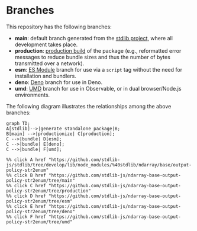 <!--

@license Apache-2.0

Copyright (c) 2022 The Stdlib Authors.

Licensed under the Apache License, Version 2.0 (the "License");
you may not use this file except in compliance with the License.
You may obtain a copy of the License at

    http://www.apache.org/licenses/LICENSE-2.0

Unless required by applicable law or agreed to in writing, software
distributed under the License is distributed on an "AS IS" BASIS,
WITHOUT WARRANTIES OR CONDITIONS OF ANY KIND, either express or implied.
See the License for the specific language governing permissions and
limitations under the License.

-->

# Branches

This repository has the following branches:

-   **main**: default branch generated from the [stdlib project][stdlib-url], where all development takes place.
-   **production**: [production build][production-url] of the package (e.g., reformatted error messages to reduce bundle sizes and thus the number of bytes transmitted over a network).
-   **esm**: [ES Module][esm-url] branch for use via a `script` tag without the need for installation and bundlers.
-   **deno**: [Deno][deno-url] branch for use in Deno.
-   **umd**: [UMD][umd-url] branch for use in Observable, or in dual browser/Node.js environments.

The following diagram illustrates the relationships among the above branches:

```mermaid
graph TD;
A[stdlib]-->|generate standalone package|B;
B[main] -->|productionize| C[production];
C -->|bundle| D[esm];
C -->|bundle| E[deno];
C -->|bundle| F[umd];

%% click A href "https://github.com/stdlib-js/stdlib/tree/develop/lib/node_modules/%40stdlib/ndarray/base/output-policy-str2enum"
%% click B href "https://github.com/stdlib-js/ndarray-base-output-policy-str2enum/tree/main"
%% click C href "https://github.com/stdlib-js/ndarray-base-output-policy-str2enum/tree/production"
%% click D href "https://github.com/stdlib-js/ndarray-base-output-policy-str2enum/tree/esm"
%% click E href "https://github.com/stdlib-js/ndarray-base-output-policy-str2enum/tree/deno"
%% click F href "https://github.com/stdlib-js/ndarray-base-output-policy-str2enum/tree/umd"
```

[stdlib-url]: https://github.com/stdlib-js/stdlib/tree/develop/lib/node_modules/%40stdlib/ndarray/base/output-policy-str2enum
[production-url]: https://github.com/stdlib-js/ndarray-base-output-policy-str2enum/tree/production
[deno-url]: https://github.com/stdlib-js/ndarray-base-output-policy-str2enum/tree/deno
[umd-url]: https://github.com/stdlib-js/ndarray-base-output-policy-str2enum/tree/umd
[esm-url]: https://github.com/stdlib-js/ndarray-base-output-policy-str2enum/tree/esm